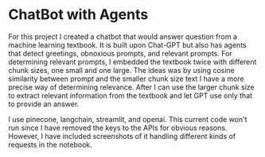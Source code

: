 # ChatBot with Agents

For this project I created a chatbot that would answer question from a machine learning textbook. It is built upon Chat-GPT but also has agents that detect greetings, obnoxious prompts, and relevant prompts. For determining relevant prompts, I embedded the textbook twice with different chunk sizes, one small and one large. The ideas was by using cosine similarity between prompt and the smaller chunk size text I have a more precise way of determining relevance. After I can use the larger chunk size to extract relevant information from the textbook and let GPT use only that to provide an answer.

I use pinecone, langchain, streamlit, and openai. This current code won't run since I have removed the keys to the APIs for obvious reasons. However, I have included screenshots of it handling different kinds of requests in the notebook.
